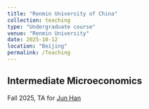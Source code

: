 ```yaml
---
title: "Renmin University of China"
collection: teaching
type: "Undergraduate course"
venue: "Renmin University"
date: 2025-10-12
location: "Beijing"
permalink: /Teaching
---
```

## Intermediate Microeconomics 
Fall 2025, TA for [Jun Han](http://slhr.ruc.edu.cn/En/Teacher_Home/HAN_Jun/index.htm)
